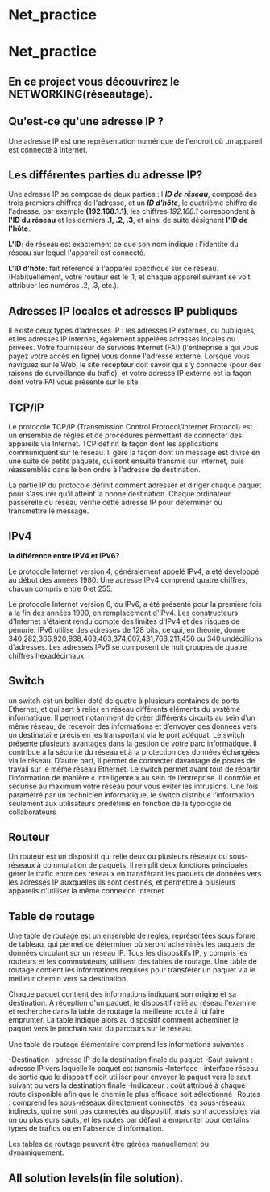 # Net_practice
# Net_practice

## En ce project vous découvrirez le NETWORKING(réseautage).

## **Qu'est-ce qu'une adresse IP ?**

Une adresse IP est une représentation numérique de l'endroit où un appareil est connecté à Internet.

## **Les différentes parties du adresse IP?**

Une adresse IP se compose de deux parties : l'***ID de
 réseau***, composé des trois premiers chiffres de l'adresse, et un ***ID d'hôte***, le quatrième chiffre de l'adresse.
 par exemple **(192.168.1.1)**, les chiffres *192.168.1* correspondent à **l'ID du réseau** et les derniers **.1, .2, .3**, et ainsi de suite désignent **l'ID de l'hôte**.


**L'ID**: de réseau est exactement ce que son nom indique : l'identité du réseau sur lequel l'appareil est connecté. 

**L'ID d'hôte**: fait référence à l'appareil spécifique sur ce réseau. (Habituellement, votre routeur est le .1, et chaque appareil suivant se voit attribuer les numéros .2, .3, etc.).


## Adresses IP locales et adresses IP publiques

Il existe deux types d'adresses IP : les adresses IP externes, ou publiques, et les adresses IP internes, également appelées adresses locales ou privées. Votre fournisseur de services Internet (FAI) (l'entreprise à qui vous payez votre accès en ligne) vous donne l'adresse externe. Lorsque vous naviguez sur le Web, le site récepteur doit savoir qui s'y connecte (pour des raisons de surveillance du trafic), et votre adresse IP externe est la façon dont votre FAI vous présente sur le site.

## TCP/IP

Le protocole TCP/IP (Transmission Control Protocol/Internet Protocol) est un ensemble de règles et de procédures permettant de connecter des appareils via Internet.
TCP définit la façon dont les applications communiquent sur le réseau. Il gère la façon dont un message est divisé en une suite de petits paquets, qui sont ensuite transmis sur Internet, puis réassemblés dans le bon ordre à l'adresse de destination.

La partie IP du protocole définit comment adresser et diriger chaque paquet pour s'assurer qu'il atteint la bonne destination. Chaque ordinateur passerelle du réseau vérifie cette adresse IP pour déterminer où transmettre le message.


## IPv4

**la différence entre IPV4 et IPV6?**

Le protocole Internet version 4, généralement appelé IPv4, a été développé au début des années 1980. Une adresse IPv4 comprend quatre chiffres, chacun compris entre 0 et 255.

Le protocole Internet version 6, ou IPv6, a été présenté pour la première fois à la fin des années 1990, en remplacement d'IPv4. Les constructeurs d'Internet s'étaient rendu compte des limites d'IPv4 et des risques de pénurie.
IPv6 utilise des adresses de 128 bits, ce qui, en théorie, donne 340,282,366,920,938,463,463,374,607,431,768,211,456 ou 340 undécillions d'adresses. Les adresses IPv6 se composent de huit groupes de quatre chiffres hexadécimaux.

## Switch

un switch est un boîtier doté de quatre à plusieurs centaines de ports Ethernet, et qui sert à relier en réseau différents éléments du système informatique. Il permet notamment de créer différents circuits au sein d’un même réseau, de recevoir des informations et d’envoyer des données vers un destinataire précis en les transportant via le port adéquat. Le switch présente plusieurs avantages dans la gestion de votre parc informatique. Il contribue à la sécurité du réseau et à la protection des données échangées via le réseau. D’autre part, il permet de connecter davantage de postes de travail sur le même réseau Ethernet. Le switch permet avant tout de répartir l’information de manière « intelligente » au sein de l’entreprise. Il contrôle et sécurise au maximum votre réseau pour vous éviter les intrusions. Une fois paramètré par un technicien informatique, le switch distribue l’information seulement aux utilisateurs prédéfinis en fonction de la typologie de collaborateurs

## Routeur

Un routeur est un dispositif qui relie deux ou plusieurs réseaux ou sous-réseaux à commutation de paquets. Il remplit deux fonctions principales : gérer le trafic entre ces réseaux en transférant les paquets de données vers les adresses IP auxquelles ils sont destinés, et permettre à plusieurs appareils d'utiliser la même connexion Internet.

## Table de routage

Une table de routage est un ensemble de règles, représentées sous forme de tableau, qui permet de déterminer où seront acheminés les paquets de données circulant sur un réseau IP. Tous les dispositifs IP, y compris les routeurs et les commutateurs, utilisent des tables de routage.
Une table de routage contient les informations requises pour transférer un paquet via le meilleur chemin vers sa destination.

Chaque paquet contient des informations indiquant son origine et sa destination. A réception d'un paquet, le dispositif relié au réseau l'examine et recherche dans la table de routage la meilleure route à lui faire emprunter. La table indique alors au dispositif comment acheminer le paquet vers le prochain saut du parcours sur le réseau.

Une table de routage élémentaire comprend les informations suivantes :

-Destination : adresse IP de la destination finale du paquet
-Saut suivant : adresse IP vers laquelle le paquet est transmis
-Interface : interface réseau de sortie que le dispositif doit utiliser pour envoyer le paquet vers le saut suivant ou vers la destination finale
-Indicateur : coût attribué à chaque route disponible afin que le chemin le plus efficace soit sélectionné
-Routes : comprend les sous-réseaux directement connectés, les sous-réseaux indirects, qui ne sont pas connectés au dispositif, mais sont accessibles via un ou plusieurs sauts, et les routes par défaut à emprunter pour certains types de trafics ou en l'absence d'information.

Les tables de routage peuvent être gérées manuellement ou dynamiquement.

## All solution levels(in file solution).
